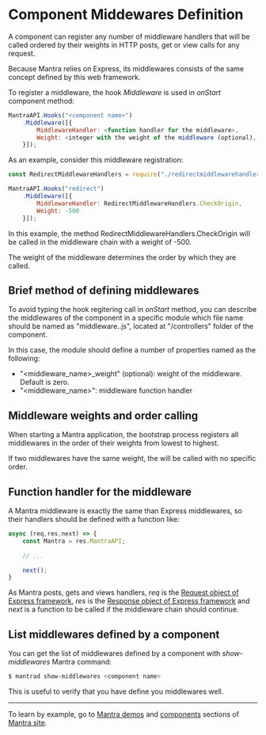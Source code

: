 # Component Middewares Definition

A component can register any number of middleware handlers that will be called ordered by their weights in HTTP posts, get or view calls for any request.

Because Mantra relies on Express, its middlewares consists of the same concept defined by this web framework.

To register a middleware, the hook *Middleware* is used in *onStart* component method:

```js
MantraAPI.Hooks("<component name>")
    .Middleware([{
        MiddlewareHandler: <function handler for the middleware>,
        Weight: <integer with the weight of the middleware (optional), default: 0>
    }]);
```

As an example, consider this middleware registration:

```js
const RedirectMiddlewareHandlers = require("./redirectmiddlewarehandlers.js");

MantraAPI.Hooks("redirect")
    .Middleware([{
        MiddlewareHandler: RedirectMiddlewareHandlers.CheckOrigin,
        Weight: -500
    }]);
```

In this example, the method RedirectMiddlewareHandlers.CheckOrigin will be called in the middleware chain with a weight of -500.

The weight of the middleware determines the order by which they are called.

## Brief method of defining middlewares

To avoid typing the hook regitering call in *onStart* method, you can describe the middlewares of the component in a specific module which file name should be named as "middleware.<component name>.js", located at "/controllers" folder of the component.

In this case, the module should define a number of properties named as the following:

* "<middleware_name>_weight" (optional): weight of the middleware. Default is zero.
* "<middleware_name>": middleware function handler

## Middleware weights and order calling

When starting a Mantra application, the bootstrap process registers all middlewares in the order of their weights from lowest to highest.

If two middlewares have the same weight, the will be called with no specific order.

## Function handler for the middleware

A Mantra middleware is exactly the same than Express middlewares, so their handlers should be defined with a function like:

```js
async (req,res,next) => {
    const Mantra = res.MantraAPI;
    
    // ...

    next();
}
```

As Mantra posts, gets and views handlers, *req* is the [Request object of Express framework](https://expressjs.com/en/4x/api.html#req), *res* is the [Response object of Express framework](http://expressjs.com/en/4x/api.html#res) and *next* is a function to be called if the middleware chain should continue.

## List middlewares defined by a component

You can get the list of middlewares defined by a component with *show-middlewares* Mantra command:

```bash
$ mantrad show-middlewares <component name>
```

This is useful to verify that you have define you middlewares well.

***
To learn by example, go to [Mantra demos](https://www.mantrajs.com/mantrademos/showall) and [components](https://www.mantrajs.com/marketplacecomponent/components) sections of [Mantra site](https://www.mantrajs.com).